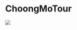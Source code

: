 # ChoongMoTour


<img src="https://img.shields.io/badge/amazonaws-232F3E?style=flat-square&logo=Aws&logoColor=white"/>

